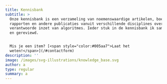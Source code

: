 ```yaml
---
title: Kennisbank
subtitle: >
  Onze kennisbank is een verzameling van noemenswaardige artikelen, boeken,
  rapporten en andere publicaties vanuit verschillende disciplines over de
  verantwoorde inzet van algoritmes. Ieder stuk in de kennisbank ik samengevat
  en gereviewd.


  Mis je een item? [<span style="color:#005aa7">Laat het
  weten!</span>](/#contactform)
description: ''
image: /images/svg-illustrations/knowledge_base.svg
author: a
type: regular
summary: a
---
```


